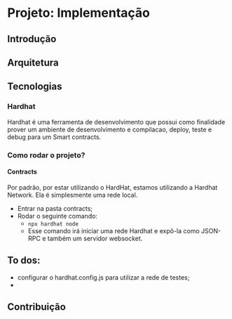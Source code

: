 # Projeto: Implementação

## Introdução

## Arquitetura

## Tecnologias

### Hardhat
Hardhat é uma ferramenta de desenvolvimento que possui como finalidade prover um ambiente de desenvolvimento e compilacao, deploy, teste e debug para um Smart contracts.



### Como rodar o projeto?
#### Contracts
Por padrão, por estar utilizando o HardHat, estamos utilizando a Hardhat Network. Ela é simplesmente uma rede local.

- Entrar na pasta contracts;
- Rodar o seguinte comando:
  - `npx hardhat node`
  - Esse comando irá iniciar uma rede Hardhat e expô-la como JSON-RPC e também um servidor websocket.

## To dos:
- configurar o hardhat.config.js para utilizar a rede de testes;
- 

## Contribuição
